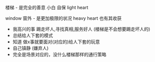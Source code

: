 
楼梯 - 是完全的善意 小白 自保 light heart

window 窗外 - 是更加极限的状况 heavy heart 也有其收获

- 我高兴的事 踢走坏人,寻找真相[,](https://twitter.com/World_Wide_Wob/status/873393595256102912)服务好人 (楼梯是不会想要踢走坏人的)
- 总结给人下套的模式
- 知道 做x事就要面对(对应的)给人下套的玩意
- 自己镇静 (嫌弃人)
- 完全是场景对应的，没什么楼梯那样的通行策略

